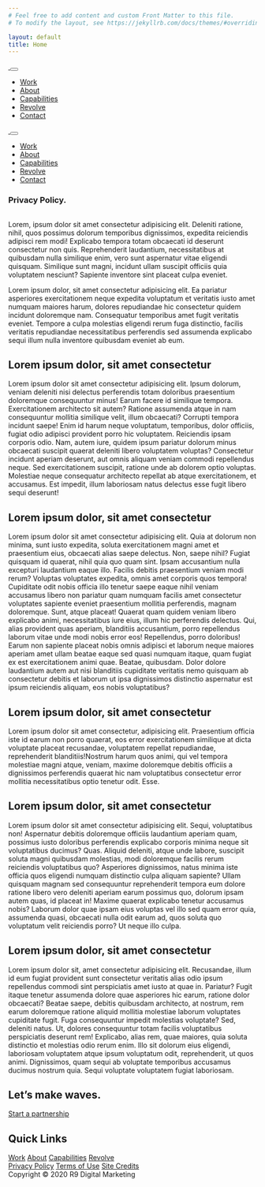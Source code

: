 ```yaml
---
# Feel free to add content and custom Front Matter to this file.
# To modify the layout, see https://jekyllrb.com/docs/themes/#overriding-theme-defaults

layout: default
title: Home
---
```


<div id="wrapper-navbar">
    <nav class="navbar navbar-expand-md navbar-dark absolute-top">
        <div class="container">
            <a href="#" class="navbar-brand">
                <img src="/assets/img/rno1-logo-light.png" alt="" />
            </a>
            <button class="navbar-toggler" data-toggle="collapse" data-target="#navbar-primary">
                <span class="navbar-toggler-icon"></span>
            </button>
            <div class="collapse navbar-collapse" id="navbar-primary">
                <ul class="navbar-nav align-items-center ml-auto">
                    <li class="nav-item">
                        <a href="#" class="nav-link underline-from-left">
                            <span class="py-1">Work</span>
                        </a>
                    </li>
                    <li class="nav-item">
                        <a href="#" class="nav-link underline-from-left">
                            <span class="py-1">About</span>
                        </a>
                    </li>
                    <li class="nav-item">
                        <a href="#" class="nav-link underline-from-left">
                            <span class="py-1">Capabilities</span>
                        </a>
                    </li>
                    <li class="nav-item">
                        <a href="#" class="nav-link underline-from-left">
                            <span class="py-1">Revolve</span>
                        </a>
                    </li>
                    <li class="nav-item">
                        <a href="#" class="nav-link btn btn-outline-light sweep-to-right sweep-to-right-light">
                            <span>Contact</span>
                        </a>
                    </li>
                </ul>
            </div>
        </div>
    </nav>
    <nav
        class="navbar navbar-expand-md navbar-light bg-white fixed-top navbar-spy"
        data-spy="navbar"
        data-show="false"
    >
        <div class="container">
            <a href="#" class="navbar-brand">
                <img src="/assets/img/rno1-logo-dark.png" alt="" />
            </a>
            <button class="navbar-toggler" data-toggle="collapse" data-target="#navbar-primary">
                <span class="navbar-toggler-icon"></span>
            </button>
            <div class="collapse navbar-collapse" id="navbar-primary">
                <ul class="navbar-nav align-items-center ml-auto">
                    <li class="nav-item">
                        <a href="#" class="nav-link underline-from-left">
                            <span class="py-1">Work</span>
                        </a>
                    </li>
                    <li class="nav-item">
                        <a href="#" class="nav-link underline-from-left">
                            <span class="py-1">About</span>
                        </a>
                    </li>
                    <li class="nav-item">
                        <a href="#" class="nav-link underline-from-left">
                            <span class="py-1">Capabilities</span>
                        </a>
                    </li>
                    <li class="nav-item">
                        <a href="#" class="nav-link underline-from-left">
                            <span class="py-1">Revolve</span>
                        </a>
                    </li>
                    <li class="nav-item">
                        <a href="#" class="nav-link btn btn-outline-dark sweep-to-right sweep-to-right-dark">
                            <span>Contact</span>
                        </a>
                    </li>
                </ul>
            </div>
        </div>
    </nav>
</div>
<div id="page-wrapper">
    <main class="site-main" id="main">
        <article class="page">
            <div class="entry-content">
                <section id="hero-section">
                    <div class="hero">
                        <div class="hero-body">
                            <div class="container lg-pt-12 lg-pb-11">
                                <h1 class="display-2 text-light">Privacy Policy.</h1>
                            </div>
                        </div>
                        <div class="hero-bg">
                            <img src="/assets/img/img-bg-cover-privacy-policy.jpg" alt="" class="hero-src" />
                        </div>
                    </div>
                </section>
                <section id="content-section">
                    <div class="container lg-pt-9 lg-pb-12">
                        <!-- cspell: disable -->
                        <p class="lead mb-0">
                            Lorem, ipsum dolor sit amet consectetur adipisicing elit. Deleniti ratione, nihil,
                            quos possimus dolorum temporibus dignissimos, expedita reiciendis adipisci rem modi!
                            Explicabo tempora totam obcaecati id deserunt consectetur non quis. Reprehenderit
                            laudantium, necessitatibus at quibusdam nulla similique enim, vero sunt aspernatur
                            vitae eligendi quisquam. Similique sunt magni, incidunt ullam suscipit officiis quia
                            voluptatem nesciunt? Sapiente inventore sint placeat culpa eveniet.
                        </p>
                        <p class="lead mt-6 mb-0">
                            Lorem ipsum dolor, sit amet consectetur adipisicing elit. Ea pariatur asperiores
                            exercitationem neque expedita voluptatum et veritatis iusto amet numquam maiores
                            harum, dolores repudiandae hic consectetur quidem incidunt doloremque nam.
                            Consequatur temporibus amet fugit veritatis eveniet. Tempore a culpa molestias
                            eligendi rerum fuga distinctio, facilis veritatis repudiandae necessitatibus
                            perferendis sed assumenda explicabo sequi illum nulla inventore quibusdam eveniet ab
                            eum.
                        </p>
                        <h2 class="lg-mt-4 mb-0">Lorem ipsum dolor, sit amet consectetur</h2>
                        <p class="lead mt-6 mb-0">
                            Lorem ipsum dolor sit amet consectetur adipisicing elit. Ipsum dolorum, veniam
                            deleniti nisi delectus perferendis totam doloribus praesentium doloremque
                            consequuntur minus! Earum facere id similique tempora. Exercitationem architecto sit
                            autem? Ratione assumenda atque in nam consequuntur mollitia similique velit, illum
                            obcaecati? Corrupti tempora incidunt saepe! Enim id harum neque voluptatum,
                            temporibus, dolor officiis, fugiat odio adipisci provident porro hic voluptatem.
                            Reiciendis ipsam corporis odio. Nam, autem iure, quidem ipsum pariatur dolorum minus
                            obcaecati suscipit quaerat deleniti libero voluptatem voluptas? Consectetur incidunt
                            aperiam deserunt, aut omnis aliquam veniam commodi repellendus neque. Sed
                            exercitationem suscipit, ratione unde ab dolorem optio voluptas. Molestiae neque
                            consequatur architecto repellat ab atque exercitationem, et accusamus. Est impedit,
                            illum laboriosam natus delectus esse fugit libero sequi deserunt!
                        </p>
                        <h2 class="lg-mt-4 mb-0">Lorem ipsum dolor, sit amet consectetur</h2>
                        <p class="lead mt-6 mb-0">
                            Lorem ipsum dolor sit amet consectetur adipisicing elit. Quia at dolorum non minima,
                            sunt iusto expedita, soluta exercitationem magni amet et praesentium eius, obcaecati
                            alias saepe delectus. Non, saepe nihil? Fugiat quisquam id quaerat, nihil quia quo
                            quam sint. Ipsam accusantium nulla excepturi laudantium eaque illo. Facilis debitis
                            praesentium veniam modi rerum? Voluptas voluptates expedita, omnis amet corporis
                            quos tempora! Cupiditate odit nobis officia illo tenetur saepe eaque nihil veniam
                            accusamus libero non pariatur quam numquam facilis amet consectetur voluptates
                            sapiente eveniet praesentium mollitia perferendis, magnam doloremque. Sunt, atque
                            placeat! Quaerat quam quidem veniam libero explicabo animi, necessitatibus iure
                            eius, illum hic perferendis delectus. Qui, alias provident quas aperiam, blanditiis
                            accusantium, porro repellendus laborum vitae unde modi nobis error eos! Repellendus,
                            porro doloribus! Earum non sapiente placeat nobis omnis adipisci et laborum neque
                            maiores aperiam amet ullam beatae eaque sed quasi numquam itaque, quam fugiat ex est
                            exercitationem animi quae. Beatae, quibusdam. Dolor dolore laudantium autem aut nisi
                            blanditiis cupiditate veritatis nemo quisquam ab consectetur debitis et laborum ut
                            ipsa dignissimos distinctio aspernatur est ipsum reiciendis aliquam, eos nobis
                            voluptatibus?
                        </p>
                        <h2 class="lg-mt-4 mb-0">Lorem ipsum dolor, sit amet consectetur</h2>
                        <p class="lead mt-6 mb-0">
                            Lorem ipsum dolor sit amet consectetur, adipisicing elit. Praesentium officia iste
                            id earum non porro quaerat, eos error exercitationem similique at dicta voluptate
                            placeat recusandae, voluptatem repellat repudiandae, reprehenderit
                            blanditiis!Nostrum harum quos animi, qui vel tempora molestiae magni atque, veniam,
                            maxime doloremque debitis officiis a dignissimos perferendis quaerat hic nam
                            voluptatibus consectetur error mollitia necessitatibus optio tenetur odit. Esse.
                        </p>
                        <h2 class="lg-mt-4 mb-0">Lorem ipsum dolor, sit amet consectetur</h2>
                        <p class="lead mt-6 mb-0">
                            Lorem ipsum dolor sit amet consectetur adipisicing elit. Sequi, voluptatibus non!
                            Aspernatur debitis doloremque officiis laudantium aperiam quam, possimus iusto
                            doloribus perferendis explicabo corporis minima neque sit voluptatibus ducimus?
                            Quas. Aliquid deleniti, atque unde labore, suscipit soluta magni quibusdam
                            molestias, modi doloremque facilis rerum reiciendis voluptatibus quo? Asperiores
                            dignissimos, natus minima iste officia quos eligendi numquam distinctio culpa
                            aliquam sapiente? Ullam quisquam magnam sed consequuntur reprehenderit tempora eum
                            dolore ratione libero vero deleniti aperiam earum possimus quo, dolorum ipsam autem
                            quas, id placeat in! Maxime quaerat explicabo tenetur accusamus nobis? Laborum dolor
                            quae ipsam eius voluptas vel illo sed quam error quia, assumenda quasi, obcaecati
                            nulla odit earum ad, quos soluta quo voluptatum velit reiciendis porro? Ut neque
                            illo culpa.
                        </p>
                        <h2 class="lg-mt-4 mb-0">Lorem ipsum dolor, sit amet consectetur</h2>
                        <p class="lead mt-6 mb-0">
                            Lorem ipsum dolor sit, amet consectetur adipisicing elit. Recusandae, illum id eum
                            fugiat provident sunt consectetur veritatis alias odio ipsum repellendus commodi
                            sint perspiciatis amet iusto at quae in. Pariatur? Fugit itaque tenetur assumenda
                            dolore quae asperiores hic earum, ratione dolor obcaecati? Beatae saepe, debitis
                            quibusdam architecto, at nostrum, rem earum doloremque ratione aliquid mollitia
                            molestiae laborum voluptates cupiditate fugit. Fuga consequuntur impedit molestias
                            voluptate? Sed, deleniti natus. Ut, dolores consequuntur totam facilis voluptatibus
                            perspiciatis deserunt rem! Explicabo, alias rem, quae maiores, quia soluta
                            distinctio et molestias odio rerum enim. Illo sit dolorum eius eligendi, laboriosam
                            voluptatem atque ipsum voluptatum odit, reprehenderit, ut quos animi. Dignissimos,
                            quam sequi ab voluptate temporibus accusamus ducimus nostrum quia. Sequi voluptate
                            voluptatem fugiat laboriosam.
                        </p>
                        <!-- cspell: enable -->
                    </div>
                </section>
            </div>
        </article>
    </main>
</div>
<div class="footer footer-dark bg-dark" id="wrapper-footer">
    <section class="container" id="call-to-action-section">
        <div class="hero">
            <div class="hero-body">
                <div class="hero-bg-light text-center pt-17 pb-15">
                    <h2 class="display-2 text-light">Let’s make waves.</h2>
                    <a href="#" class="btn btn-sweep-to-right-light mt-6">
                        <span>Start a partnership</span>
                    </a>
                </div>
            </div>
            <div class="hero-bg">
                <img src="/assets/img/img-footer-inquiry-bg.jpg" alt="" class="hero-src" />
            </div>
        </div>
    </section>
    <section class="container" id="footer-section">
        <div class="row pt-6">
            <div class="col-md-2">
                <div class="d-flex justify-content-center">
                    <a href="#" class="py-2">
                        <img src="/assets/img/rno1-logo-light.png" alt="" />
                    </a>
                </div>
            </div>
            <div class="col-md-6">
                <div class="d-inline-block">
                    <h2 class="footer-header text-uppercase">Quick Links</h2>
                    <nav class="footer-nav nav flex-column">
                        <a href="#" class="nav-link">Work</a>
                        <a href="#" class="nav-link">About</a>
                        <a href="#" class="nav-link">Capabilities</a>
                        <a href="#" class="nav-link">Revolve</a>
                    </nav>
                </div>
            </div>
            <div class="col-md-4">
                <div class="d-flex justify-content-center">
                    <a href="#" class="btn btn-light btn-circle mr-3">
                        <i class="fab fa-facebook-f"></i>
                    </a>
                    <a href="#" class="btn btn-light btn-circle mr-3">
                        <i class="fab fa-twitter"></i>
                    </a>
                    <a href="#" class="btn btn-light btn-circle mr-3">
                        <i class="fab fa-instagram"></i>
                    </a>
                </div>
            </div>
        </div>
    </section>
    <section class="container" id="legal-section">
        <div class="border-top border-light mt-10 py-6">
            <div class="row">
                <div class="col-md-7">
                    <nav class="footer-nav nav">
                        <a href="#" class="nav-link">Privacy Policy</a>
                        <a href="#" class="nav-link">Terms of Use</a>
                        <a href="#" class="nav-link">Site Credits</a>
                    </nav>
                </div>
                <div class="col-md-5">
                    <div class="text-right">
                        <span class="footer-text">Copyright &copy; 2020 R9 Digital Marketing</span>
                    </div>
                </div>
            </div>
        </div>
    </section>
</div>
